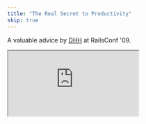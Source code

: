 ```yaml
---
title: "The Real Secret to Productivity"
skip: true
---
```


A valuable advice by [DHH](https://twitter.com/dhh) at RailsConf '09.

<div class="iframe-wrap">
  <iframe src="https://player.vimeo.com/video/4552747">
  </iframe>
</div>